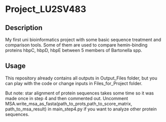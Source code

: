 # Project_LU2SV483

## Description
My first uni bioinformatics project with some basic sequence treatment and comparison tools. Some of them are used to compare hemin-binding proteins hbpC, hbpD, hbpE between 5 members of Bartonella spp. 

## Usage
This repository already contains all outputs in Output_Files folder, but you can play with the code or change inputs in Files_for_Project folder. 

But note: star alignment of protein sequences takes some time so it was made once in step 4 and then commented out. Uncomment MSA.write_msa_as_fasta(path_to_prots,path_to_score_matrix, path_to_msa_result) in main_step4.py if you want to analyze other protein sequences.